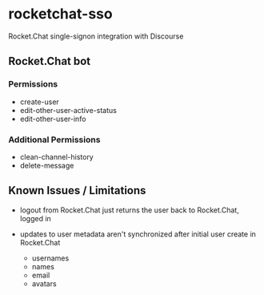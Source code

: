 # rocketchat-sso
Rocket.Chat single-signon integration with Discourse

## Rocket.Chat bot

### Permissions

- create-user
- edit-other-user-active-status
- edit-other-user-info

### Additional Permissions

- clean-channel-history
- delete-message

## Known Issues / Limitations

- logout from Rocket.Chat just returns the user back to Rocket.Chat, logged in

- updates to user metadata aren't synchronized after initial user create in Rocket.Chat 
    - usernames
    - names
    - email
    - avatars

